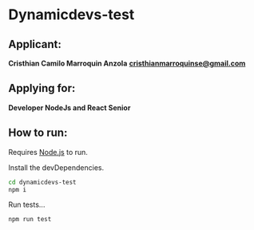 # Dynamicdevs-test

## Applicant:
**Cristhian Camilo Marroquin Anzola** 
**<cristhianmarroquinse@gmail.com>**
## Applying for:
**Developer NodeJs and React Senior**

## How to run:

Requires [Node.js](https://nodejs.org/) to run.

Install the devDependencies.

```sh
cd dynamicdevs-test
npm i
```

Run tests...

```sh
npm run test
```